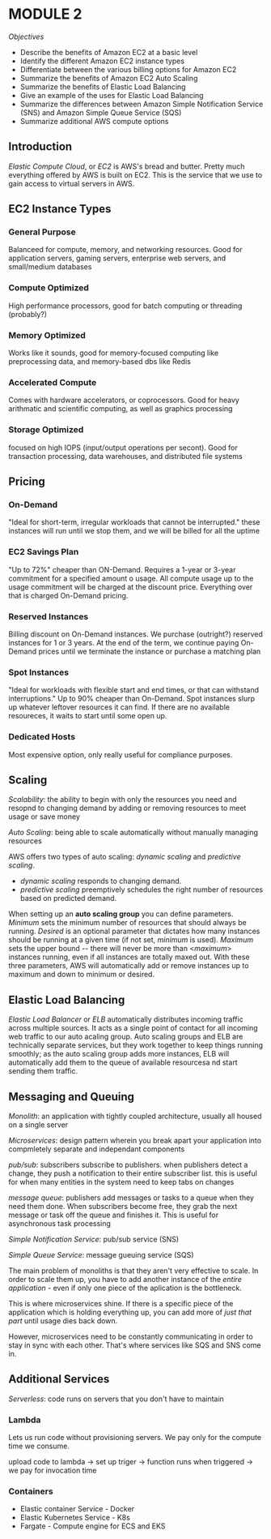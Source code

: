 # MODULE 2
*Objectives*
- Describe the benefits of Amazon EC2 at a basic level
- Identify the different Amazon EC2 instance types
- Differentiate between the various billing options for Amazon EC2
- Summarize the benefits of Amazon EC2 Auto Scaling
- Summarize the benefits of Elastic Load Balancing
- Give an example of the uses for Elastic Load Balancing
- Summarize the differences between Amazon Simple Notification Service (SNS) and Amazon Simple Queue Service (SQS)
- Summarize additional AWS compute options

## Introduction
*Elastic Compute Cloud*, or *EC2* is AWS's bread and butter. Pretty much everything offered by AWS is built on EC2. This is the service that we use to gain access to virtual servers in AWS.

## EC2 Instance Types

### General Purpose
Balanceed for compute, memory, and networking resources. Good for application servers, gaming servers, enterprise web servers, and small/medium databases

### Compute Optimized
High performance processors, good for batch computing or threading (probably?)

### Memory Optimized
Works like it sounds, good for memory-focused computing like preprocessing data, and memory-based dbs like Redis

### Accelerated Compute
Comes with hardware accelerators, or coprocessors. Good for heavy arithmatic and scientific computing, as well as graphics processing

### Storage Optimized
focused on high IOPS (input/output operations per secont). Good for transaction processing, data warehouses, and distributed file systems

## Pricing

### On-Demand
"Ideal for short-term, irregular workloads that cannot be interrupted." these instances will run until we stop them, and we will be billed for all the uptime

### EC2 Savings Plan
"Up to 72%" cheaper than ON-Demand. Requires a 1-year or 3-year commitment for a specified amount o usage. All compute usage up to the usage commitment will be charged at the discount price. Everything over that is charged On-Demand pricing.

### Reserved Instances
Billing discount on On-Demand instances. We purchase (outright?) reserved instances for 1 or 3 years. At the end of the term, we continue paying On-Demand prices until we terminate the instance or purchase a matching plan

### Spot Instances
"Ideal for workloads with flexible start and end times, or that can withstand interruptions." Up to 90% cheaper than On-Demand. Spot instances slurp up whatever leftover resources it can find. If there are no available resoureces, it waits to start until some open up.

### Dedicated Hosts
Most expensive option, only really useful for compliance purposes.

## Scaling
*Scalability*: the ability to begin with only the resources you need and resopnd to changing demand by adding or removing resources to meet usage or save money

*Auto Scaling*: being able to scale automatically without manually managing resources

AWS offers two types of auto scaling: *dynamic scaling* and *predictive scaling*.

- *dynamic scaling* responds to changing demand.
- *predictive scaling* preemptively schedules the right number of resources based on predicted demand.

When setting up an **auto scaling group** you can define parameters. *Minimum* sets the minimum number of resources that should always be running. *Desired* is an optional parameter that dictates how many instances should be running at a given time (if not set, *minimum* is used). *Maximum* sets the upper bound -- there will never be more than <*maximum*> instances running, even if all instances are totally maxed out. With these three parameters, AWS will automatically add or remove instances up to maximum and down to minimum or desired.

## Elastic Load Balancing
*Elastic Load Balancer* or *ELB* automatically distributes incoming traffic across multiple sources. It acts as a single point of contact for all incoming web traffic to our auto acaling group. Auto scaling groups and ELB are technically separate services, but they work together to keep things running smoothly; as the auto scaling group adds more instances, ELB will automatically add them to the queue of available resourcesa nd start sending them traffic.

## Messaging and Queuing
*Monolith*: an application with tightly coupled architecture, usually all housed on a single server

*Microservices*: design pattern wherein you break apart your application into compmletely separate and independant components

*pub/sub*: subscribers subscribe to publishers. when publishers detect a change, they push a notification to their entire subscriber list. this is useful for when many entities in the system need to keep tabs on changes

*message queue*: publishers add messages or tasks to a queue when they need them done. When subscribers become free, they grab the next message or task off the queue and finishes it. This is useful for asynchronous task processing

*Simple Notification Service*: pub/sub service (SNS)

*Simple Queue Service*: message gueuing service (SQS)

The main problem of monoliths is that they aren't very effective to scale. In order to scale them up, you have to add another instance of the _entire application_ - even if only one piece of the aplication is the bottleneck. 

This is where microservices shine. If there is a specific piece of the application which is holding everything up, you can add more of _just that part_ until usage dies back down.

However, microservices need to be constantly communicating in order to stay in sync with each other. That's where services like SQS and SNS come in.

## Additional Services
*Serverless*: code runs on servers that you don't have to maintain

### Lambda
Lets us run code without provisioning servers. We pay only for the compute time we consume.

upload code to lambda -> set up triger -> function runs when triggered -> we pay for invocation time

### Containers
- Elastic container Service - Docker
- Elastic Kubernetes Service - K8s
- Fargate - Compute engine for ECS and EKS
